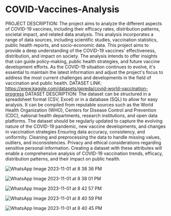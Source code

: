# COVID-Vaccines-Analysis
PROJECT DESCRIPTION:
The project aims to analyze the different aspects of COVID-19 vaccines, including their efficacy rates, distribution patterns, societal impact, and related data analysis. This analysis incorporates a range of data sources, including scientific studies, vaccination statistics, public health reports, and socio-economic data.
This project aims to provide a deep understanding of the COVID-19 vaccines' effectiveness, distribution, and impact on society. The analysis intends to offer insights that can guide policy-making, public health strategies, and future vaccine development efforts.
 As the COVID-19 situation continues to evolve, it's essential to maintain the latest information and adjust the project's focus to address the most current challenges and developments in the field of vaccination and public health.
 DATASET LINK:
 https://www.kaggle.com/datasets/gpreda/covid-world-vaccination-progress
 DATASET DESCRIPTION:
The dataset can be structured in a spreadsheet format (CSV, Excel) or in a database (SQL) to allow for easy analysis. It can be compiled from reputable sources such as the World Health Organization (WHO), Centers for Disease Control and Prevention (CDC), national health departments, research institutions, and open data platforms.
The dataset should be regularly updated to capture the evolving nature of the COVID-19 pandemic, new vaccine developments, and changes in vaccination strategies
Ensuring data accuracy, consistency, and uniformity.
Cleaning and preprocessing the data to handle missing values, outliers, and inconsistencies.
Privacy and ethical considerations regarding sensitive personal information.
Creating a dataset with these attributes will enable a comprehensive analysis of COVID-19 vaccination trends, efficacy, distribution patterns, and their impact on public health.

![WhatsApp Image 2023-11-01 at 8 38 36 PM](https://github.com/Shruthi8098/COVID-Vaccines-Analysis/assets/146957487/d5d2570b-069d-452b-b235-02a48ee98deb)

![WhatsApp Image 2023-11-01 at 8 38 01 PM](https://github.com/Shruthi8098/COVID-Vaccines-Analysis/assets/146957487/3e9cae7d-8781-4327-8ede-eedad9bc8a89)

![WhatsApp Image 2023-11-01 at 8 42 57 PM](https://github.com/Shruthi8098/COVID-Vaccines-Analysis/assets/146957487/8c18cb34-62d1-4bdd-9e0d-7ce08ff015ac)

![WhatsApp Image 2023-11-01 at 8 40 59 PM](https://github.com/Shruthi8098/COVID-Vaccines-Analysis/assets/146957487/bac02aa0-0e7b-4346-8661-30267826593f)

![WhatsApp Image 2023-11-01 at 8 40 45 PM](https://github.com/Shruthi8098/COVID-Vaccines-Analysis/assets/146957487/db4c8758-61a7-41c1-b13a-31ca48a4d8f5)






